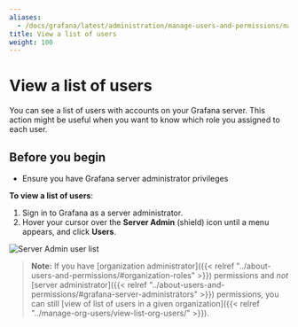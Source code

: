 ```yaml
---
aliases:
  - /docs/grafana/latest/administration/manage-users-and-permissions/manage-server-users/view-list-users/
title: View a list of users
weight: 100
---
```


# View a list of users

You can see a list of users with accounts on your Grafana server. This action might be useful when you want to know which role you assigned to each user.

## Before you begin

- Ensure you have Grafana server administrator privileges

**To view a list of users**:

1. Sign in to Grafana as a server administrator.
1. Hover your cursor over the **Server Admin** (shield) icon until a menu appears, and click **Users**.

![Server Admin user list](/static/img/docs/manage-users/server-user-list-7-3.png)

> **Note:** If you have [organization administrator]({{< relref "../about-users-and-permissions/#organization-roles" >}}) permissions and _not_ [server administrator]({{< relref "../about-users-and-permissions/#grafana-server-administrators" >}}) permissions, you can still [view of list of users in a given organization]({{< relref "../manage-org-users/view-list-org-users/" >}}).
